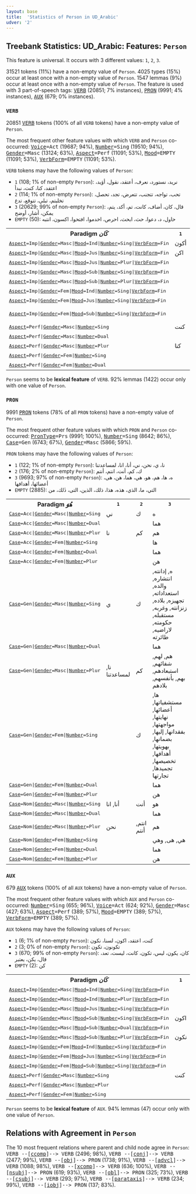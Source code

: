 ```yaml
---
layout: base
title:  'Statistics of Person in UD_Arabic'
udver: '2'
---
```


## Treebank Statistics: UD_Arabic: Features: `Person`

This feature is universal.
It occurs with 3 different values: `1`, `2`, `3`.

31521 tokens (11%) have a non-empty value of `Person`.
4025 types (15%) occur at least once with a non-empty value of `Person`.
1547 lemmas (9%) occur at least once with a non-empty value of `Person`.
The feature is used with 3 part-of-speech tags: <tt><a href="ar-pos-VERB.html">VERB</a></tt> (20851; 7% instances), <tt><a href="ar-pos-PRON.html">PRON</a></tt> (9991; 4% instances), <tt><a href="ar-pos-AUX.html">AUX</a></tt> (679; 0% instances).

### `VERB`

20851 <tt><a href="ar-pos-VERB.html">VERB</a></tt> tokens (100% of all `VERB` tokens) have a non-empty value of `Person`.

The most frequent other feature values with which `VERB` and `Person` co-occurred: <tt><a href="ar-feat-Voice.html">Voice</a></tt><tt>=Act</tt> (19687; 94%), <tt><a href="ar-feat-Number.html">Number</a></tt><tt>=Sing</tt> (19510; 94%), <tt><a href="ar-feat-Gender.html">Gender</a></tt><tt>=Masc</tt> (13124; 63%), <tt><a href="ar-feat-Aspect.html">Aspect</a></tt><tt>=Perf</tt> (11091; 53%), <tt><a href="ar-feat-Mood.html">Mood</a></tt><tt>=EMPTY</tt> (11091; 53%), <tt><a href="ar-feat-VerbForm.html">VerbForm</a></tt><tt>=EMPTY</tt> (11091; 53%).

`VERB` tokens may have the following values of `Person`:

* `1` (108; 1% of non-empty `Person`): نريد، نستورد، نعرف، أعتقد، نقول، أؤيد، اعتقد، كنا، كنت، نبدأ
* `2` (114; 1% of non-empty `Person`): تحب، تواجه، تتجنب، تتعرض، تجد، تحصل، تخليتم، تبلي، تتوقع، تدع
* `3` (20629; 99% of non-empty `Person`): قال، كان، أضاف، كانت، تم، أكد، يتم، يمكن، أشار، أوضح
* `EMPTY` (50): حاول، د، دعوا، حث، ابحث، احرص، اخدموا، افتحوا، اكسون، انتبه

<table>
  <tr><th>Paradigm <i>كَان</i></th><th><tt>1</tt></th><th><tt>2</tt></th><th><tt>3</tt></th></tr>
  <tr><td><tt><tt><a href="ar-feat-Aspect.html">Aspect</a></tt><tt>=Imp</tt>|<tt><a href="ar-feat-Gender.html">Gender</a></tt><tt>=Masc</tt>|<tt><a href="ar-feat-Mood.html">Mood</a></tt><tt>=Ind</tt>|<tt><a href="ar-feat-Number.html">Number</a></tt><tt>=Sing</tt>|<tt><a href="ar-feat-VerbForm.html">VerbForm</a></tt><tt>=Fin</tt></tt></td><td>أكون</td><td></td><td>يكون</td></tr>
  <tr><td><tt><tt><a href="ar-feat-Aspect.html">Aspect</a></tt><tt>=Imp</tt>|<tt><a href="ar-feat-Gender.html">Gender</a></tt><tt>=Masc</tt>|<tt><a href="ar-feat-Mood.html">Mood</a></tt><tt>=Jus</tt>|<tt><a href="ar-feat-Number.html">Number</a></tt><tt>=Sing</tt>|<tt><a href="ar-feat-VerbForm.html">VerbForm</a></tt><tt>=Fin</tt></tt></td><td>اكن</td><td></td><td>يكن</td></tr>
  <tr><td><tt><tt><a href="ar-feat-Aspect.html">Aspect</a></tt><tt>=Imp</tt>|<tt><a href="ar-feat-Gender.html">Gender</a></tt><tt>=Masc</tt>|<tt><a href="ar-feat-Mood.html">Mood</a></tt><tt>=Jus</tt>|<tt><a href="ar-feat-Number.html">Number</a></tt><tt>=Plur</tt>|<tt><a href="ar-feat-VerbForm.html">VerbForm</a></tt><tt>=Fin</tt></tt></td><td></td><td></td><td>يكونوا</td></tr>
  <tr><td><tt><tt><a href="ar-feat-Aspect.html">Aspect</a></tt><tt>=Imp</tt>|<tt><a href="ar-feat-Gender.html">Gender</a></tt><tt>=Masc</tt>|<tt><a href="ar-feat-Mood.html">Mood</a></tt><tt>=Sub</tt>|<tt><a href="ar-feat-Number.html">Number</a></tt><tt>=Sing</tt>|<tt><a href="ar-feat-VerbForm.html">VerbForm</a></tt><tt>=Fin</tt></tt></td><td></td><td></td><td>يكون</td></tr>
  <tr><td><tt><tt><a href="ar-feat-Aspect.html">Aspect</a></tt><tt>=Imp</tt>|<tt><a href="ar-feat-Gender.html">Gender</a></tt><tt>=Masc</tt>|<tt><a href="ar-feat-Mood.html">Mood</a></tt><tt>=Sub</tt>|<tt><a href="ar-feat-Number.html">Number</a></tt><tt>=Plur</tt>|<tt><a href="ar-feat-VerbForm.html">VerbForm</a></tt><tt>=Fin</tt></tt></td><td></td><td></td><td>يكونوا</td></tr>
  <tr><td><tt><tt><a href="ar-feat-Aspect.html">Aspect</a></tt><tt>=Imp</tt>|<tt><a href="ar-feat-Gender.html">Gender</a></tt><tt>=Fem</tt>|<tt><a href="ar-feat-Mood.html">Mood</a></tt><tt>=Ind</tt>|<tt><a href="ar-feat-Number.html">Number</a></tt><tt>=Sing</tt>|<tt><a href="ar-feat-VerbForm.html">VerbForm</a></tt><tt>=Fin</tt></tt></td><td></td><td></td><td>تكون</td></tr>
  <tr><td><tt><tt><a href="ar-feat-Aspect.html">Aspect</a></tt><tt>=Imp</tt>|<tt><a href="ar-feat-Gender.html">Gender</a></tt><tt>=Fem</tt>|<tt><a href="ar-feat-Mood.html">Mood</a></tt><tt>=Jus</tt>|<tt><a href="ar-feat-Number.html">Number</a></tt><tt>=Sing</tt>|<tt><a href="ar-feat-VerbForm.html">VerbForm</a></tt><tt>=Fin</tt></tt></td><td></td><td></td><td>تكن</td></tr>
  <tr><td><tt><tt><a href="ar-feat-Aspect.html">Aspect</a></tt><tt>=Imp</tt>|<tt><a href="ar-feat-Gender.html">Gender</a></tt><tt>=Fem</tt>|<tt><a href="ar-feat-Mood.html">Mood</a></tt><tt>=Sub</tt>|<tt><a href="ar-feat-Number.html">Number</a></tt><tt>=Sing</tt>|<tt><a href="ar-feat-VerbForm.html">VerbForm</a></tt><tt>=Fin</tt></tt></td><td></td><td></td><td>تكون, تكـــون</td></tr>
  <tr><td><tt><tt><a href="ar-feat-Aspect.html">Aspect</a></tt><tt>=Perf</tt>|<tt><a href="ar-feat-Gender.html">Gender</a></tt><tt>=Masc</tt>|<tt><a href="ar-feat-Number.html">Number</a></tt><tt>=Sing</tt></tt></td><td>كنت</td><td>كنت</td><td>كان</td></tr>
  <tr><td><tt><tt><a href="ar-feat-Aspect.html">Aspect</a></tt><tt>=Perf</tt>|<tt><a href="ar-feat-Gender.html">Gender</a></tt><tt>=Masc</tt>|<tt><a href="ar-feat-Number.html">Number</a></tt><tt>=Dual</tt></tt></td><td></td><td></td><td>كانا</td></tr>
  <tr><td><tt><tt><a href="ar-feat-Aspect.html">Aspect</a></tt><tt>=Perf</tt>|<tt><a href="ar-feat-Gender.html">Gender</a></tt><tt>=Masc</tt>|<tt><a href="ar-feat-Number.html">Number</a></tt><tt>=Plur</tt></tt></td><td>كنا</td><td></td><td>كانوا</td></tr>
  <tr><td><tt><tt><a href="ar-feat-Aspect.html">Aspect</a></tt><tt>=Perf</tt>|<tt><a href="ar-feat-Gender.html">Gender</a></tt><tt>=Fem</tt>|<tt><a href="ar-feat-Number.html">Number</a></tt><tt>=Sing</tt></tt></td><td></td><td></td><td>كانت</td></tr>
  <tr><td><tt><tt><a href="ar-feat-Aspect.html">Aspect</a></tt><tt>=Perf</tt>|<tt><a href="ar-feat-Gender.html">Gender</a></tt><tt>=Fem</tt>|<tt><a href="ar-feat-Number.html">Number</a></tt><tt>=Dual</tt></tt></td><td></td><td></td><td>كانتا</td></tr>
</table>

`Person` seems to be **lexical feature** of `VERB`. 92% lemmas (1422) occur only with one value of `Person`.

### `PRON`

9991 <tt><a href="ar-pos-PRON.html">PRON</a></tt> tokens (78% of all `PRON` tokens) have a non-empty value of `Person`.

The most frequent other feature values with which `PRON` and `Person` co-occurred: <tt><a href="ar-feat-PronType.html">PronType</a></tt><tt>=Prs</tt> (9991; 100%), <tt><a href="ar-feat-Number.html">Number</a></tt><tt>=Sing</tt> (8642; 86%), <tt><a href="ar-feat-Case.html">Case</a></tt><tt>=Gen</tt> (6743; 67%), <tt><a href="ar-feat-Gender.html">Gender</a></tt><tt>=Masc</tt> (5866; 59%).

`PRON` tokens may have the following values of `Person`:

* `1` (122; 1% of non-empty `Person`): نا، ي، نحن، ني، أنا، انا، لمساعدتنا
* `2` (176; 2% of non-empty `Person`): ك، كم، أنت، انتم، أنتم
* `3` (9693; 97% of non-empty `Person`): ه، ها، هم، هو، هي، هما، هن، هى، أعضائها، أهدافها
* `EMPTY` (2885): التي، ما، الذي، هذه، هذا، ذلك، الذين، التى، ذٰلك، من

<table>
  <tr><th>Paradigm <i>هُوَ</i></th><th><tt>1</tt></th><th><tt>2</tt></th><th><tt>3</tt></th></tr>
  <tr><td><tt><tt><a href="ar-feat-Case.html">Case</a></tt><tt>=Acc</tt>|<tt><a href="ar-feat-Gender.html">Gender</a></tt><tt>=Masc</tt>|<tt><a href="ar-feat-Number.html">Number</a></tt><tt>=Sing</tt></tt></td><td>ني</td><td>ك</td><td>ه</td></tr>
  <tr><td><tt><tt><a href="ar-feat-Case.html">Case</a></tt><tt>=Acc</tt>|<tt><a href="ar-feat-Gender.html">Gender</a></tt><tt>=Masc</tt>|<tt><a href="ar-feat-Number.html">Number</a></tt><tt>=Dual</tt></tt></td><td></td><td></td><td>هما</td></tr>
  <tr><td><tt><tt><a href="ar-feat-Case.html">Case</a></tt><tt>=Acc</tt>|<tt><a href="ar-feat-Gender.html">Gender</a></tt><tt>=Masc</tt>|<tt><a href="ar-feat-Number.html">Number</a></tt><tt>=Plur</tt></tt></td><td>نا</td><td>كم</td><td>هم</td></tr>
  <tr><td><tt><tt><a href="ar-feat-Case.html">Case</a></tt><tt>=Acc</tt>|<tt><a href="ar-feat-Gender.html">Gender</a></tt><tt>=Fem</tt>|<tt><a href="ar-feat-Number.html">Number</a></tt><tt>=Sing</tt></tt></td><td></td><td></td><td>ها</td></tr>
  <tr><td><tt><tt><a href="ar-feat-Case.html">Case</a></tt><tt>=Acc</tt>|<tt><a href="ar-feat-Gender.html">Gender</a></tt><tt>=Fem</tt>|<tt><a href="ar-feat-Number.html">Number</a></tt><tt>=Dual</tt></tt></td><td></td><td></td><td>هما</td></tr>
  <tr><td><tt><tt><a href="ar-feat-Case.html">Case</a></tt><tt>=Acc</tt>|<tt><a href="ar-feat-Gender.html">Gender</a></tt><tt>=Fem</tt>|<tt><a href="ar-feat-Number.html">Number</a></tt><tt>=Plur</tt></tt></td><td></td><td></td><td>هن</td></tr>
  <tr><td><tt><tt><a href="ar-feat-Case.html">Case</a></tt><tt>=Gen</tt>|<tt><a href="ar-feat-Gender.html">Gender</a></tt><tt>=Masc</tt>|<tt><a href="ar-feat-Number.html">Number</a></tt><tt>=Sing</tt></tt></td><td>ي</td><td>ك</td><td>ه, إدانته, انتشاره, والده, استعداداته, تجهيزه, بلاده, زنزانته, وغربه, مستقبله, حكومته, لاراضيه, طائرته</td></tr>
  <tr><td><tt><tt><a href="ar-feat-Case.html">Case</a></tt><tt>=Gen</tt>|<tt><a href="ar-feat-Gender.html">Gender</a></tt><tt>=Masc</tt>|<tt><a href="ar-feat-Number.html">Number</a></tt><tt>=Dual</tt></tt></td><td></td><td></td><td>هما</td></tr>
  <tr><td><tt><tt><a href="ar-feat-Case.html">Case</a></tt><tt>=Gen</tt>|<tt><a href="ar-feat-Gender.html">Gender</a></tt><tt>=Masc</tt>|<tt><a href="ar-feat-Number.html">Number</a></tt><tt>=Plur</tt></tt></td><td>نا, لمساعدتنا</td><td>كم</td><td>هم, لهم, شفائهم, استبعادهم, بهم, بأنفسهم, بلادهم</td></tr>
  <tr><td><tt><tt><a href="ar-feat-Case.html">Case</a></tt><tt>=Gen</tt>|<tt><a href="ar-feat-Gender.html">Gender</a></tt><tt>=Fem</tt>|<tt><a href="ar-feat-Number.html">Number</a></tt><tt>=Sing</tt></tt></td><td></td><td>ك</td><td>ها, مستشفياتها, أعضائها, نهايتها, مواجهتها, بفقدانها, إليها, بضمانها, بهويتها, أهدافها, تخصيصها, تجميدها, تجارتها</td></tr>
  <tr><td><tt><tt><a href="ar-feat-Case.html">Case</a></tt><tt>=Gen</tt>|<tt><a href="ar-feat-Gender.html">Gender</a></tt><tt>=Fem</tt>|<tt><a href="ar-feat-Number.html">Number</a></tt><tt>=Dual</tt></tt></td><td></td><td></td><td>هما</td></tr>
  <tr><td><tt><tt><a href="ar-feat-Case.html">Case</a></tt><tt>=Gen</tt>|<tt><a href="ar-feat-Gender.html">Gender</a></tt><tt>=Fem</tt>|<tt><a href="ar-feat-Number.html">Number</a></tt><tt>=Plur</tt></tt></td><td></td><td></td><td>هن</td></tr>
  <tr><td><tt><tt><a href="ar-feat-Case.html">Case</a></tt><tt>=Nom</tt>|<tt><a href="ar-feat-Gender.html">Gender</a></tt><tt>=Masc</tt>|<tt><a href="ar-feat-Number.html">Number</a></tt><tt>=Sing</tt></tt></td><td>أنا, انا</td><td>أنت</td><td>هو</td></tr>
  <tr><td><tt><tt><a href="ar-feat-Case.html">Case</a></tt><tt>=Nom</tt>|<tt><a href="ar-feat-Gender.html">Gender</a></tt><tt>=Masc</tt>|<tt><a href="ar-feat-Number.html">Number</a></tt><tt>=Dual</tt></tt></td><td></td><td></td><td>هما</td></tr>
  <tr><td><tt><tt><a href="ar-feat-Case.html">Case</a></tt><tt>=Nom</tt>|<tt><a href="ar-feat-Gender.html">Gender</a></tt><tt>=Masc</tt>|<tt><a href="ar-feat-Number.html">Number</a></tt><tt>=Plur</tt></tt></td><td>نحن</td><td>انتم, أنتم</td><td>هم</td></tr>
  <tr><td><tt><tt><a href="ar-feat-Case.html">Case</a></tt><tt>=Nom</tt>|<tt><a href="ar-feat-Gender.html">Gender</a></tt><tt>=Fem</tt>|<tt><a href="ar-feat-Number.html">Number</a></tt><tt>=Sing</tt></tt></td><td></td><td></td><td>هي, هى, وهي</td></tr>
  <tr><td><tt><tt><a href="ar-feat-Case.html">Case</a></tt><tt>=Nom</tt>|<tt><a href="ar-feat-Gender.html">Gender</a></tt><tt>=Fem</tt>|<tt><a href="ar-feat-Number.html">Number</a></tt><tt>=Dual</tt></tt></td><td></td><td></td><td>هما</td></tr>
  <tr><td><tt><tt><a href="ar-feat-Case.html">Case</a></tt><tt>=Nom</tt>|<tt><a href="ar-feat-Gender.html">Gender</a></tt><tt>=Fem</tt>|<tt><a href="ar-feat-Number.html">Number</a></tt><tt>=Plur</tt></tt></td><td></td><td></td><td>هن</td></tr>
</table>

### `AUX`

679 <tt><a href="ar-pos-AUX.html">AUX</a></tt> tokens (100% of all `AUX` tokens) have a non-empty value of `Person`.

The most frequent other feature values with which `AUX` and `Person` co-occurred: <tt><a href="ar-feat-Number.html">Number</a></tt><tt>=Sing</tt> (655; 96%), <tt><a href="ar-feat-Voice.html">Voice</a></tt><tt>=Act</tt> (624; 92%), <tt><a href="ar-feat-Gender.html">Gender</a></tt><tt>=Masc</tt> (427; 63%), <tt><a href="ar-feat-Aspect.html">Aspect</a></tt><tt>=Perf</tt> (389; 57%), <tt><a href="ar-feat-Mood.html">Mood</a></tt><tt>=EMPTY</tt> (389; 57%), <tt><a href="ar-feat-VerbForm.html">VerbForm</a></tt><tt>=EMPTY</tt> (389; 57%).

`AUX` tokens may have the following values of `Person`:

* `1` (6; 1% of non-empty `Person`): كنت، اعتقد، اكون، لسنا، نكون
* `2` (3; 0% of non-empty `Person`): تكونون، تكون
* `3` (670; 99% of non-empty `Person`): كان، يكون، ليس، تكون، كانت، ليست، تعد، قال، يكن، يعتبر
* `EMPTY` (2): كن

<table>
  <tr><th>Paradigm <i>كَان</i></th><th><tt>1</tt></th><th><tt>2</tt></th><th><tt>3</tt></th></tr>
  <tr><td><tt><tt><a href="ar-feat-Aspect.html">Aspect</a></tt><tt>=Imp</tt>|<tt><a href="ar-feat-Gender.html">Gender</a></tt><tt>=Masc</tt>|<tt><a href="ar-feat-Mood.html">Mood</a></tt><tt>=Ind</tt>|<tt><a href="ar-feat-Number.html">Number</a></tt><tt>=Sing</tt>|<tt><a href="ar-feat-VerbForm.html">VerbForm</a></tt><tt>=Fin</tt></tt></td><td></td><td>تكون</td><td>يكون</td></tr>
  <tr><td><tt><tt><a href="ar-feat-Aspect.html">Aspect</a></tt><tt>=Imp</tt>|<tt><a href="ar-feat-Gender.html">Gender</a></tt><tt>=Masc</tt>|<tt><a href="ar-feat-Mood.html">Mood</a></tt><tt>=Ind</tt>|<tt><a href="ar-feat-Number.html">Number</a></tt><tt>=Plur</tt>|<tt><a href="ar-feat-VerbForm.html">VerbForm</a></tt><tt>=Fin</tt></tt></td><td></td><td>تكونون</td><td></td></tr>
  <tr><td><tt><tt><a href="ar-feat-Aspect.html">Aspect</a></tt><tt>=Imp</tt>|<tt><a href="ar-feat-Gender.html">Gender</a></tt><tt>=Masc</tt>|<tt><a href="ar-feat-Mood.html">Mood</a></tt><tt>=Jus</tt>|<tt><a href="ar-feat-Number.html">Number</a></tt><tt>=Sing</tt>|<tt><a href="ar-feat-VerbForm.html">VerbForm</a></tt><tt>=Fin</tt></tt></td><td></td><td></td><td>يكن</td></tr>
  <tr><td><tt><tt><a href="ar-feat-Aspect.html">Aspect</a></tt><tt>=Imp</tt>|<tt><a href="ar-feat-Gender.html">Gender</a></tt><tt>=Masc</tt>|<tt><a href="ar-feat-Mood.html">Mood</a></tt><tt>=Sub</tt>|<tt><a href="ar-feat-Number.html">Number</a></tt><tt>=Sing</tt>|<tt><a href="ar-feat-VerbForm.html">VerbForm</a></tt><tt>=Fin</tt></tt></td><td>اكون</td><td></td><td>يكون</td></tr>
  <tr><td><tt><tt><a href="ar-feat-Aspect.html">Aspect</a></tt><tt>=Imp</tt>|<tt><a href="ar-feat-Gender.html">Gender</a></tt><tt>=Masc</tt>|<tt><a href="ar-feat-Mood.html">Mood</a></tt><tt>=Sub</tt>|<tt><a href="ar-feat-Number.html">Number</a></tt><tt>=Dual</tt>|<tt><a href="ar-feat-VerbForm.html">VerbForm</a></tt><tt>=Fin</tt></tt></td><td></td><td></td><td>يكونا</td></tr>
  <tr><td><tt><tt><a href="ar-feat-Aspect.html">Aspect</a></tt><tt>=Imp</tt>|<tt><a href="ar-feat-Gender.html">Gender</a></tt><tt>=Masc</tt>|<tt><a href="ar-feat-Mood.html">Mood</a></tt><tt>=Sub</tt>|<tt><a href="ar-feat-Number.html">Number</a></tt><tt>=Plur</tt>|<tt><a href="ar-feat-VerbForm.html">VerbForm</a></tt><tt>=Fin</tt></tt></td><td>نكون</td><td></td><td></td></tr>
  <tr><td><tt><tt><a href="ar-feat-Aspect.html">Aspect</a></tt><tt>=Imp</tt>|<tt><a href="ar-feat-Gender.html">Gender</a></tt><tt>=Fem</tt>|<tt><a href="ar-feat-Mood.html">Mood</a></tt><tt>=Ind</tt>|<tt><a href="ar-feat-Number.html">Number</a></tt><tt>=Sing</tt>|<tt><a href="ar-feat-VerbForm.html">VerbForm</a></tt><tt>=Fin</tt></tt></td><td></td><td></td><td>تكون</td></tr>
  <tr><td><tt><tt><a href="ar-feat-Aspect.html">Aspect</a></tt><tt>=Imp</tt>|<tt><a href="ar-feat-Gender.html">Gender</a></tt><tt>=Fem</tt>|<tt><a href="ar-feat-Mood.html">Mood</a></tt><tt>=Jus</tt>|<tt><a href="ar-feat-Number.html">Number</a></tt><tt>=Sing</tt>|<tt><a href="ar-feat-VerbForm.html">VerbForm</a></tt><tt>=Fin</tt></tt></td><td></td><td></td><td>تكن</td></tr>
  <tr><td><tt><tt><a href="ar-feat-Aspect.html">Aspect</a></tt><tt>=Imp</tt>|<tt><a href="ar-feat-Gender.html">Gender</a></tt><tt>=Fem</tt>|<tt><a href="ar-feat-Mood.html">Mood</a></tt><tt>=Sub</tt>|<tt><a href="ar-feat-Number.html">Number</a></tt><tt>=Sing</tt>|<tt><a href="ar-feat-VerbForm.html">VerbForm</a></tt><tt>=Fin</tt></tt></td><td></td><td></td><td>تكون</td></tr>
  <tr><td><tt><tt><a href="ar-feat-Aspect.html">Aspect</a></tt><tt>=Perf</tt>|<tt><a href="ar-feat-Gender.html">Gender</a></tt><tt>=Masc</tt>|<tt><a href="ar-feat-Number.html">Number</a></tt><tt>=Sing</tt></tt></td><td>كنت</td><td></td><td>كان</td></tr>
  <tr><td><tt><tt><a href="ar-feat-Aspect.html">Aspect</a></tt><tt>=Perf</tt>|<tt><a href="ar-feat-Gender.html">Gender</a></tt><tt>=Masc</tt>|<tt><a href="ar-feat-Number.html">Number</a></tt><tt>=Plur</tt></tt></td><td></td><td></td><td>كانوا</td></tr>
  <tr><td><tt><tt><a href="ar-feat-Aspect.html">Aspect</a></tt><tt>=Perf</tt>|<tt><a href="ar-feat-Gender.html">Gender</a></tt><tt>=Fem</tt>|<tt><a href="ar-feat-Number.html">Number</a></tt><tt>=Sing</tt></tt></td><td></td><td></td><td>كانت</td></tr>
</table>

`Person` seems to be **lexical feature** of `AUX`. 94% lemmas (47) occur only with one value of `Person`.

## Relations with Agreement in `Person`

The 10 most frequent relations where parent and child node agree in `Person`:
<tt>VERB --[<tt><a href="ar-dep-ccomp.html">ccomp</a></tt>]--> VERB</tt> (2496; 98%),
<tt>VERB --[<tt><a href="ar-dep-conj.html">conj</a></tt>]--> VERB</tt> (2477; 99%),
<tt>VERB --[<tt><a href="ar-dep-obj.html">obj</a></tt>]--> PRON</tt> (1738; 91%),
<tt>VERB --[<tt><a href="ar-dep-advcl.html">advcl</a></tt>]--> VERB</tt> (1088; 98%),
<tt>VERB --[<tt><a href="ar-dep-xcomp.html">xcomp</a></tt>]--> VERB</tt> (636; 100%),
<tt>VERB --[<tt><a href="ar-dep-nsubj.html">nsubj</a></tt>]--> PRON</tt> (619; 93%),
<tt>VERB --[<tt><a href="ar-dep-obl.html">obl</a></tt>]--> PRON</tt> (325; 73%),
<tt>VERB --[<tt><a href="ar-dep-csubj.html">csubj</a></tt>]--> VERB</tt> (293; 97%),
<tt>VERB --[<tt><a href="ar-dep-parataxis.html">parataxis</a></tt>]--> VERB</tt> (234; 99%),
<tt>VERB --[<tt><a href="ar-dep-iobj.html">iobj</a></tt>]--> PRON</tt> (137; 83%).

